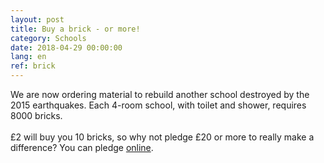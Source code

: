 ```yaml
---
layout: post
title: Buy a brick - or more!
category: Schools
date: 2018-04-29 00:00:00
lang: en
ref: brick
---
```


We are now ordering material to rebuild another school destroyed by the 2015 earthquakes. Each 4-room school, with toilet and shower, requires 8000 bricks. <br><br>£2 will buy you 10 bricks, so why not pledge £20 or more to really make a difference? You can pledge [online](https://www.justgiving.com/crowdfunding/aidenepalmagnoac).
